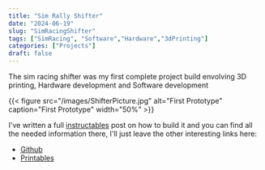 ```yaml
---
title: "Sim Rally Shifter"
date: "2024-06-19"
slug: "SimRacingShifter"
tags: ["SimRacing", "Software","Hardware","3dPrinting"]
categories: ["Projects"]
draft: false
---
```


The sim racing shifter was my first complete project build envolving 3D printing, Hardware development and Software development

{{< figure src="/images/ShifterPicture.jpg" alt="First Prototype" caption="First Prototype" width="50%" >}}

I've written a full [instructables] post on how to build it and you can find all the needed information there, I'll just leave the other interesting links here:


- [Github]
- [Printables]


[instructables]: https://www.instructables.com/A-Sequential-Gear-Shifter-for-Simracing/
[Github]: https://github.com/CarlosAlmeida4/StandaloneShifter
[Printables]: https://www.printables.com/model/585572-sim-racing-shifter
